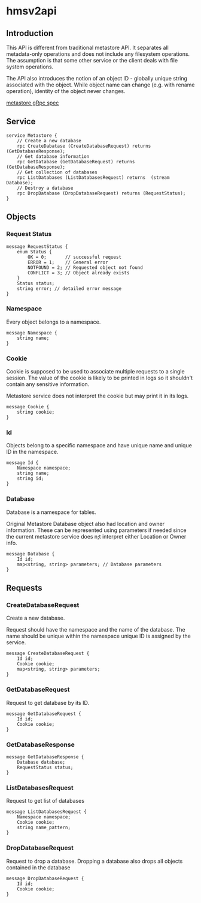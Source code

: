 # hmsv2api

## Introduction

This API is different from traditional metastore API. It separates all
metadata-only operations and does not include any filesystem operations.
The assumption is that some other service or the client deals with file system
operations.
 
The API also introduces the notion of an object ID - globally unique string
associated with the object. While object name can change (e.g. with
rename operation), identity of the object never changes.

[metastore gRpc spec](protobuf/metastore.proto)

## Service

    service Metastore {
        // Create a new database
        rpc CreateDabatase (CreateDatabaseRequest) returns (GetDatabaseResponse);
        // Get database information
        rpc GetDatabase (GetDatabaseRequest) returns  (GetDatabaseResponse);
        // Get collection of databases
        rpc ListDatabases (ListDatabasesRequest) returns  (stream Database);
        // Destroy a database
        rpc DropDatabase (DropDatabaseRequest) returns (RequestStatus);
    }

## Objects

### Request Status

    message RequestStatus {
        enum Status {
            OK = 0;       // successful request
            ERROR = 1;    // General error
            NOTFOUND = 2; // Requested object not found
            CONFLICT = 3; // Object already exists
        }
        Status status;
        string error; // detailed error message
    }

### Namespace

Every object belongs to a namespace.

    message Namespace {
        string name;
    }

### Cookie

Cookie is supposed to be used to associate multiple requests to a single session.
The value of the cookie is likely to be printed in logs so it shouldn't contain
any sensitive information.

Metastore service does not interpret the cookie but may print it in its logs.

    message Cookie {
        string cookie;
    }

### Id

Objects belong to a specific namespace and have unique name and unique ID
in the namespace.

    message Id {
        Namespace namespace;
        string name;
        string id;
    }

### Database

Database is a namespace for tables.

Original Metastore Database object also had location and owner information.
These can be represented using parameters if needed since the current
metastore service does n;t interpret either Location or Owner info.

    message Database {
        Id id;
        map<string, string> parameters; // Database parameters
    }

## Requests

### CreateDatabaseRequest

Create a new database.

Request should have the namespace and the name of the database.
The name should be unique within the namespace
unique ID is assigned by the service.

    message CreateDatabaseRequest {
        Id id;
        Cookie cookie;
        map<string, string> parameters;
    }
    
### GetDatabaseRequest

Request to get database by its ID.

    message GetDatabaseRequest {
        Id id;
        Cookie cookie;
    }

### GetDatabaseResponse

    message GetDatabaseResponse {
        Database database;
        RequestStatus status;
    }

### ListDatabasesRequest

Request to get list of databases

    message ListDatabasesRequest {
        Namespace namespace;
        Cookie cookie;
        string name_pattern;
    }

### DropDatabaseRequest

Request to drop a database.
Dropping a database also drops all objects contained in the database

    message DropDatabaseRequest {
        Id id;
        Cookie cookie;
    }
